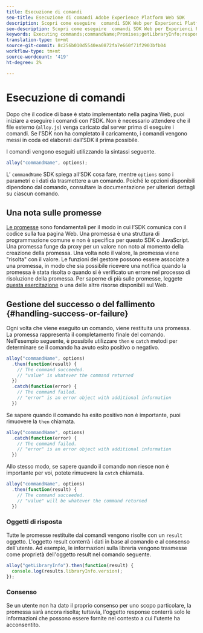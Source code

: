 ```yaml
---
title: Esecuzione di comandi
seo-title: Esecuzione di comandi Adobe Experience Platform Web SDK
description: Scopri come eseguire  comandi SDK Web per Experienci Platform
seo-description: Scopri come eseguire  comandi SDK Web per Experienci Platform
keywords: Executing commands;commandName;Promises;getLibraryInfo;response objects;consent;
translation-type: tm+mt
source-git-commit: 8c256b010d5540ea0872fa7e660f71f2903bfb04
workflow-type: tm+mt
source-wordcount: '419'
ht-degree: 2%

---
```



# Esecuzione di comandi

Dopo che il codice di base è stato implementato nella pagina Web, puoi iniziare a eseguire i comandi con l’SDK. Non è necessario attendere che il file esterno \(`alloy.js`\) venga caricato dal server prima di eseguire i comandi. Se l’SDK non ha completato il caricamento, i comandi vengono messi in coda ed elaborati dall’SDK il prima possibile.

I comandi vengono eseguiti utilizzando la sintassi seguente.

```javascript
alloy("commandName", options);
```

L’ `commandName` SDK spiega all’SDK cosa fare, mentre `options` sono i parametri e i dati da trasmettere a un comando. Poiché le opzioni disponibili dipendono dal comando, consultare la documentazione per ulteriori dettagli su ciascun comando.

## Una nota sulle promesse

[Le promesse](https://developer.mozilla.org/it-IT/docs/Web/JavaScript/Reference/Global_Objects/Promise) sono fondamentali per il modo in cui l’SDK comunica con il codice sulla tua pagina Web. Una promessa è una struttura di programmazione comune e non è specifica per questo SDK o JavaScript. Una promessa funge da proxy per un valore non noto al momento della creazione della promessa. Una volta noto il valore, la promessa viene &quot;risolta&quot; con il valore. Le funzioni del gestore possono essere associate a una promessa, in modo che sia possibile ricevere una notifica quando la promessa è stata risolta o quando si è verificato un errore nel processo di risoluzione della promessa. Per saperne di più sulle promesse, leggete [questa esercitazione](https://javascript.info/promise-basics) o una delle altre risorse disponibili sul Web.

## Gestione del successo o del fallimento {#handling-success-or-failure}

Ogni volta che viene eseguito un comando, viene restituita una promessa. La promessa rappresenta il completamento finale del comando. Nell&#39;esempio seguente, è possibile utilizzare `then` e `catch` metodi per determinare se il comando ha avuto esito positivo o negativo.

```javascript
alloy("commandName", options)
  .then(function(result) {
    // The command succeeded.
    // "value" is whatever the command returned
  })
  .catch(function(error) {
    // The command failed.
    // "error" is an error object with additional information
  })
```

Se sapere quando il comando ha esito positivo non è importante, puoi rimuovere la `then` chiamata.

```javascript
alloy("commandName", options)
  .catch(function(error) {
    // The command failed.
    // "error" is an error object with additional information
  })
```

Allo stesso modo, se sapere quando il comando non riesce non è importante per voi, potete rimuovere la `catch` chiamata.

```javascript
alloy("commandName", options)
  .then(function(result) {
    // The command succeeded.
    // "value" will be whatever the command returned
  })
```

### Oggetti di risposta

Tutte le promesse restituite dai comandi vengono risolte con un `result` oggetto. L&#39;oggetto result conterrà i dati in base al comando e al consenso dell&#39;utente. Ad esempio, le informazioni sulla libreria vengono trasmesse come proprietà dell&#39;oggetto result nel comando seguente.

```js
alloy("getLibraryInfo").then(function(result) {
  console.log(results.libraryInfo.version);
});
```

### Consenso

Se un utente non ha dato il proprio consenso per uno scopo particolare, la promessa sarà ancora risolta; tuttavia, l&#39;oggetto response conterrà solo le informazioni che possono essere fornite nel contesto a cui l&#39;utente ha acconsentito.
